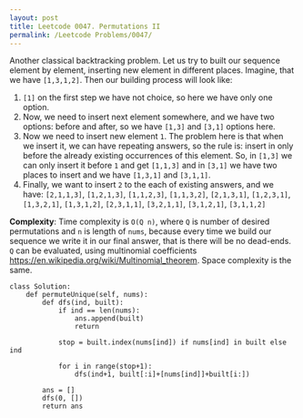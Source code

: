 ```yaml
---
layout: post
title: Leetcode 0047. Permutations II
permalink: /Leetcode Problems/0047/
---
```


Another classical backtracking problem. Let us try to built our sequence element by element, inserting new element in different places. Imagine, that we have `[1,3,1,2]`. Then our building process will look like:

1. `[1]` on the first step we have not choice, so here we have only one option.
2. Now, we need to insert next element somewhere, and we have two options: before and after, so we have `[1,3]` and `[3,1]` options here.
3. Now we need to insert new element `1`. The problem here is that when we insert it, we can have repeating answers, so the rule is: insert in only before the already existing occurrences of this element. So, in `[1,3]` we can only insert it before `1` and get `[1,1,3]` and in `[3,1]` we have two places to insert and we have `[1,3,1]` and `[3,1,1]`.
4. Finally, we want to insert `2` to the each of existing answers, and we have: `[2,1,1,3]`, `[1,2,1,3]`, `[1,1,2,3]`, `[1,1,3,2]`, `[2,1,3,1]`, `[1,2,3,1]`, `[1,3,2,1]`, `[1,3,1,2]`, `[2,3,1,1]`, `[3,2,1,1]`, `[3,1,2,1]`, `[3,1,1,2]` 

**Complexity**: Time complexity is `O(Q n)`, where `Q` is number of desired permutations and `n` is length of `nums`, because every time we build our sequence we write it in our final answer, that is there will be no dead-ends. `Q` can be evaluated, using multinomial coefficients https://en.wikipedia.org/wiki/Multinomial_theorem. Space complexity is the same. 

```
class Solution:
    def permuteUnique(self, nums):
        def dfs(ind, built):
            if ind == len(nums):
                ans.append(built)
                return

            stop = built.index(nums[ind]) if nums[ind] in built else ind
            
            for i in range(stop+1):
                dfs(ind+1, built[:i]+[nums[ind]]+built[i:])

        ans = []
        dfs(0, [])  
        return ans
```